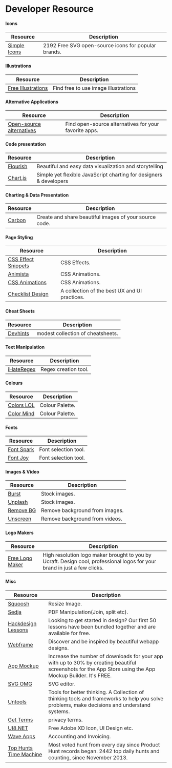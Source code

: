 # Developer Resource

#### Icons
| Resource                                 | Description                                         |
|------------------------------------------|-----------------------------------------------------|
| [Simple Icons](https://simpleicons.org/) | 2192 Free SVG open-source icons for popular brands. |

#### Illustrations
| Resource                                             | Description                          |
|------------------------------------------------------|--------------------------------------|
| [Free Illustrations](https://freeillustrations.xyz/) | Find free to use image illustrations |


#### Alternative Applications
| Resource                                                 | Description                                           |
|----------------------------------------------------------|-------------------------------------------------------|
| [Open-source alternatives](https://opensource.builders/) | Find open-source alternatives for your favorite apps. |

#### Code presentation
| Resource                             | Description                                                        |
|--------------------------------------|--------------------------------------------------------------------|
| [Flourish](https://flourish.studio/) | Beautiful and easy data visualization and storytelling             |
| [Chart.js](https://www.chartjs.org/) | Simple yet flexible JavaScript charting for designers & developers |


#### Charting & Data Presentation
| Resource                        | Description                                            |
|---------------------------------|--------------------------------------------------------|
| [Carbon](https://carbon.now.sh) | Create and share beautiful images of your source code. |

#### Page Styling
| Resource                                                                    | Description                                   |
|-----------------------------------------------------------------------------|-----------------------------------------------|
| [CSS Effect Snippets](https://emilkowalski.github.io/css-effects-snippets/) | CSS Effects.                                  |
| [Animista](https://animista.net/)                                           | CSS Animations.                               |
| [CSS Animations](https://devdocs.io/css/css_animations)                     | CSS Animations.                               |
| [Checklist Design](https://www.checklist.design/)                           | A collection of the best UX and UI practices. |

#### Cheat Sheets
| Resource                         | Description                       |
|----------------------------------|-----------------------------------|
| [Devhints](https://devhints.io/) | modest collection of cheatsheets. |

#### Text Manipulation
| Resource                             | Description          |
|--------------------------------------|----------------------|
| [iHateRegex](https://ihateregex.io/) | Regex creation tool. |

#### Colours
| Resource                           | Description     |
|------------------------------------|-----------------|
| [Colors LOL](https://colors.lol/)  | Colour Palette. |
| [Color Mind](http://colormind.io/) | Colour Palette. |

#### Fonts
| Resource                             | Description          |
|--------------------------------------|----------------------|
| [Font Spark](https://fontspark.app/) | Font selection tool. |
| [Font Joy](https://fontjoy.com/)     | Font selection tool. |

#### Images & Video
| Resource                              | Description                    |
|---------------------------------------|--------------------------------|
| [Burst](https://burst.shopify.com/)   | Stock images.                  |
| [Unplash](https://unsplash.com/)      | Stock images.                  |
| [Remove BG](https://www.remove.bg/)   | Remove background from images. |
| [Unscreen](https://www.unscreen.com/) | Remove background from videos. |

#### Logo Makers
| Resource                                                  | Description                                                                                                               |
|-----------------------------------------------------------|---------------------------------------------------------------------------------------------------------------------------|
| [Free Logo Maker](https://www.ucraft.com/free-logo-maker) | High resolution logo maker brought to you by Ucraft. Design cool, professional logos for your brand in just a few clicks. |

#### Misc
| Resource                                                    | Description                                                                                                                                               |
|-------------------------------------------------------------|-----------------------------------------------------------------------------------------------------------------------------------------------------------|
| [Squoosh](https://squoosh.app)                              | Resize Image.                                                                                                                                             |
| [Sedja](https://www.sejda.com/)                             | PDF Manipulation(Join, split etc).                                                                                                                        |
| [Hackdesign Lessons](https://hackdesign.org/lessons)        | Looking to get started in design? Our first 50 lessons have been bundled together and are available for free.                                             |
| [Webframe](https://webframe.xyz/)                           | Discover and be inspired by beautiful webapp designs.                                                                                                     |
| [App Mockup](https://app-mockup.com/)                       | Increase the number of downloads for your app with up to 30% by creating beautiful screenshots for the App Store using the App Mockup Builder. It's FREE. |
| [SVG OMG](https://jakearchibald.github.io/svgomg/)          | SVG editor.                                                                                                                                               |
| [Untools](https://untools.co/)                              | Tools for better thinking. A Collection of thinking tools and frameworks to help you solve problems, make decisions and understand systems.               |
| [Get Terms](https://getterms.io/)                           | privacy terms.                                                                                                                                            |
| [UI8.NET](https://ui8.net/category/freebies)                | Free Adobe XD Icon, UI Design etc.                                                                                                                        |
| [Wave Apps](https://www.waveapps.com/)                      | Accounting and Invoicing.                                                                                                                                 |
| [Top Hunts Time Machine](https://timemachine.betamode.dev/) | Most voted hunt from every day since Product Hunt records began. 2442 top daily hunts and counting, since November 2013.                                  |


